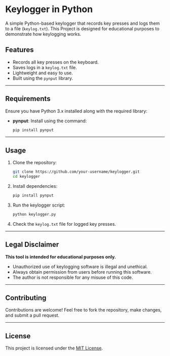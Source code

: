 # Keylogger in Python

A simple Python-based keylogger that records key presses and logs them to a file (`keylog.txt`). This Project is designed for educational purposes to demonstrate how keylogging works.


## Features

- Records all key presses on the keyboard.
- Saves logs in a `keylog.txt` file.
- Lightweight and easy to use.
- Built using the `pynput` library.

---

## Requirements

Ensure you have Python 3.x installed along with the required library:

- **pynput**: Install using the command:
  ```bash
  pip install pynput
  ```

---

## Usage

1. Clone the repository:
   ```bash
   git clone https://github.com/your-username/keylogger.git
   cd keylogger
   ```

2. Install dependencies:
   ```bash
   pip install pynput
   ```

3. Run the keylogger script:
   ```bash
   python keylogger.py
   ```

4. Check the `keylog.txt` file for logged key presses.

---

## Legal Disclaimer

**This tool is intended for educational purposes only.** 

- Unauthorized use of keylogging software is illegal and unethical. 
- Always obtain permission from users before running this software.
- The author is not responsible for any misuse of this code.

---

## Contributing

Contributions are welcome! Feel free to fork the repository, make changes, and submit a pull request.

---

## License

This project is licensed under the [MIT License](LICENSE).

